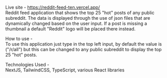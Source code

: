 Live site - https://reddit-feed-ten.vercel.app/ <br/>
Reddit feed application that shows the top 25 "hot" posts of any public subreddit. The data is displayed through the use of json files that are dynamically changed based on the user input. If a post is missing a thumbnail a default "Reddit" logo will be placed there instead.<br/>

How to use - <br/>
To use this application just type in the top left input, by default the value is ("/r/all") but this can be changed to any public subreddit to display the top 25 "hot" posts. <br/>

Technologies Used - </br>
NextJS, TailwindCSS, TypeScript, various React libraries
